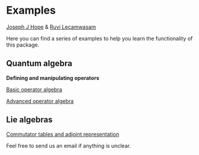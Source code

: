 # Examples

[Joseph J Hope](mailto:joseph.hope@anu.edu.au) & [Ruvi Lecamwasam](mailto:me@ruvi.blog)

Here you can find a series of examples to help you learn the functionality of this package.

## Quantum algebra

**Defining and manipulating operators**

[Basic operator algebra](../base_operators/)

[Advanced operator algebra](../adv_operators/)

## Lie algebras

[Commutator tables and adjoint representation](../lie_algebra_comm_adjoint/)

Feel free to send us an email if anything is unclear.